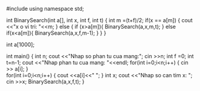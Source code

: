 #include <iostream>
using namespace std;

int BinarySearch(int a[], int x, int f, int t) {
		int m =(t+f)/2;
		if(x == a[m]) {
		 	cout <<"x o vi tri: "<<m;
		 }
		else {
		 	if (x>a[m]){
		 		BinarySearch(a,x,m,t);
			 }
			 else if(x<a[m]){
			 	BinarySearch(a,x,f,m-1);
			 }
		 }
	}


int a[1000];


int main() {
	int n;
	cout <<"Nhap so phan tu cua mang:"; cin >>n;
	int f =0;
	int t=n-1;
	cout <<"Nhap phan tu cua mang: "<<endl;
	for(int i=0;i<n;i++) {
		cin >> a[i];
	}		
	for(int i=0;i<n;i++) {
		cout <<a[i]<<"   ";
	}
	int x;
	cout <<"Nhap so can tim x: ";
	cin >>x;
	BinarySearch(a,x,f,t);
}
